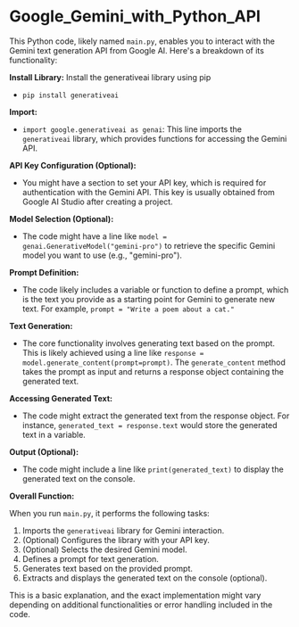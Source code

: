 # Google_Gemini_with_Python_API


This Python code, likely named `main.py`, enables you to interact with the Gemini text generation API from Google AI. Here's a breakdown of its functionality:

**Install Library:** Install the generativeai library using pip

- `pip install generativeai`

**Import:**

- `import google.generativeai as genai`: This line imports the `generativeai` library, which provides functions for accessing the Gemini API.

**API Key Configuration (Optional):**

- You might have a section to set your API key, which is required for authentication with the Gemini API. This key is usually obtained from Google AI Studio after creating a project.

**Model Selection (Optional):**

- The code might have a line like `model = genai.GenerativeModel("gemini-pro")` to retrieve the specific Gemini model you want to use (e.g., "gemini-pro").

**Prompt Definition:**

- The code likely includes a variable or function to define a prompt, which is the text you provide as a starting point for Gemini to generate new text. For example, `prompt = "Write a poem about a cat."`

**Text Generation:**

- The core functionality involves generating text based on the prompt. This is likely achieved using a line like `response = model.generate_content(prompt=prompt)`. The `generate_content` method takes the prompt as input and returns a response object containing the generated text.

**Accessing Generated Text:**

- The code might extract the generated text from the response object. For instance, `generated_text = response.text` would store the generated text in a variable.

**Output (Optional):**

- The code might include a line like `print(generated_text)` to display the generated text on the console.

**Overall Function:**

When you run `main.py`, it performs the following tasks:

1. Imports the `generativeai` library for Gemini interaction.
2. (Optional) Configures the library with your API key.
3. (Optional) Selects the desired Gemini model.
4. Defines a prompt for text generation.
5. Generates text based on the provided prompt.
6. Extracts and displays the generated text on the console (optional).

This is a basic explanation, and the exact implementation might vary depending on additional functionalities or error handling included in the code.
